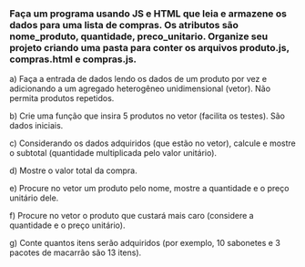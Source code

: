 ### Faça um programa usando JS e HTML que leia e armazene os dados para uma lista de compras. Os atributos são nome_produto, quantidade, preco_unitario. Organize seu projeto criando uma pasta para conter os arquivos produto.js, compras.html e compras.js.

a) Faça a entrada de dados lendo os dados de um produto por vez e adicionando a um agregado heterogêneo unidimensional (vetor). Não permita produtos repetidos.

b) Crie uma função que insira 5 produtos no vetor (facilita os testes). São dados iniciais.

c) Considerando os dados adquiridos (que estão no vetor), calcule e mostre o subtotal (quantidade multiplicada pelo valor unitário).

d) Mostre o valor total da compra.

e) Procure no vetor um produto pelo nome, mostre a quantidade e o preço unitário dele.

f) Procure no vetor o produto que custará mais caro (considere a quantidade e o preço unitário).

g) Conte quantos itens serão adquiridos (por exemplo, 10 sabonetes e 3 pacotes de macarrão são 13 itens).

